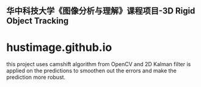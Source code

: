 华中科技大学《图像分析与理解》课程项目-3D Rigid Object Tracking
------
# hustimage.github.io

 this project uses camshift algorithm from OpenCV and 2D Kalman filter is applied on the predictions to smoothen out the errors and make the prediction more robust. 

